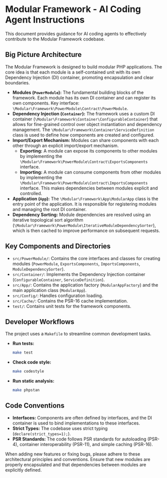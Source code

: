 # Modular Framework - AI Coding Agent Instructions

This document provides guidance for AI coding agents to effectively contribute to the Modular Framework codebase.

## Big Picture Architecture

The Modular Framework is designed to build modular PHP applications. The core idea is that each module is a self-contained unit with its own Dependency Injection (DI) container, promoting encapsulation and clear boundaries.

- **Modules (`PowerModule`):** The fundamental building blocks of the framework. Each module has its own DI container and can register its own components. Key interface: `\Modular\Framework\PowerModule\Contract\PowerModule`.
- **Dependency Injection (`Container`):** The framework uses a custom DI container (`\Modular\Framework\Container\ConfigurableContainer`) that allows for fine-grained control over object instantiation and dependency management. The `\Modular\Framework\Container\ServiceDefinition` class is used to define how components are created and configured.
- **Import/Export Mechanism:** Modules can share components with each other through an explicit import/export mechanism.
    - **Exporting:** A module can expose its components to other modules by implementing the `\Modular\Framework\PowerModule\Contract\ExportsComponents` interface.
    - **Importing:** A module can consume components from other modules by implementing the `\Modular\Framework\PowerModule\Contract\ImportsComponents` interface. This makes dependencies between modules explicit and controlled.
- **Application (`App`):** The `\Modular\Framework\App\ModularApp` class is the entry point of the application. It is responsible for registering modules and managing the root DI container.
- **Dependency Sorting:** Module dependencies are resolved using an iterative topological sort algorithm (`\Modular\Framework\PowerModule\IterativeModuleDependencySorter`), which is then cached to improve performance on subsequent requests.

## Key Components and Directories

- `src/PowerModule/`: Contains the core interfaces and classes for creating modules (`PowerModule`, `ExportsComponents`, `ImportsComponents`, `ModuleDependencySorter`).
- `src/Container/`: Implements the Dependency Injection container (`ConfigurableContainer`, `ServiceDefinition`).
- `src/App/`: Contains the application factory (`ModularAppFactory`) and the main application class (`ModularApp`).
- `src/Config/`: Handles configuration loading.
- `src/Cache/`: Contains the PSR-16 cache implementation.
- `test/`: Contains unit tests for the framework components.

## Developer Workflows

The project uses a `Makefile` to streamline common development tasks.

- **Run tests:**
  ```sh
  make test
  ```
- **Check code style:**
  ```sh
  make codestyle
  ```
- **Run static analysis:**
  ```sh
  make phpstan
  ```

## Code Conventions

- **Interfaces:** Components are often defined by interfaces, and the DI container is used to bind implementations to these interfaces.
- **Strict Types:** The codebase uses strict typing (`declare(strict_types=1);`).
- **PSR Standards:** The code follows PSR standards for autoloading (PSR-4), container interoperability (PSR-11), and simple caching (PSR-16).

When adding new features or fixing bugs, please adhere to these architectural principles and conventions. Ensure that new modules are properly encapsulated and that dependencies between modules are explicitly defined.
